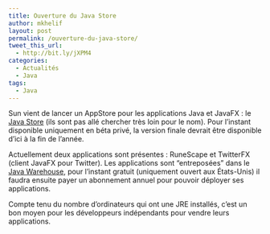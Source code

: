 ```yaml
---
title: Ouverture du Java Store
author: mkhelif
layout: post
permalink: /ouverture-du-java-store/
tweet_this_url:
  - http://bit.ly/jXPM4
categories:
  - Actualités
  - Java
tags:
  - Java
---
```

Sun vient de lancer un AppStore pour les applications Java et JavaFX : le <a href="http://java.com/en/store/" target="_blank">Java Store</a> (ils sont pas allé chercher très loin pour le nom). Pour l’instant disponible uniquement en béta privé, la version finale devrait être disponible d’ici à la fin de l’année.

Actuellement deux applications sont présentes : RuneScape et TwitterFX (client JavaFX pour Twitter). Les applications sont “entreposées” dans le <a href="http://java.sun.com/warehouse/" target="_blank">Java Warehouse</a>, pour l’instant gratuit (uniquement ouvert aux États-Unis) il faudra ensuite payer un abonnement annuel pour pouvoir déployer ses applications.

Compte tenu du nombre d’ordinateurs qui ont une JRE installés, c’est un bon moyen pour les développeurs indépendants pour vendre leurs applications.